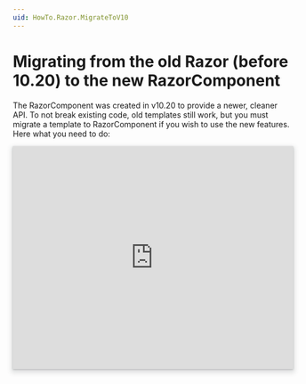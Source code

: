 ```yaml
---
uid: HowTo.Razor.MigrateToV10
---
```

# Migrating from the old Razor (before 10.20) to the new RazorComponent

The RazorComponent was created in v10.20 to provide a newer, cleaner API. To not break existing code, old templates still work, but you must migrate a template to RazorComponent if you wish to use the new features. Here what you need to do:

<iframe src="https://azing.org/2sxc/r/9g6xRMrD?embed=1" width="100%" height="400" frameborder="0" allowfullscreen style="box-shadow: 0 1px 3px rgba(60,64,67,.3), 0 4px 8px 3px rgba(60,64,67,.15)"></iframe>
<script src="https://cdn.azing.org/e/1/embed.js"></script>